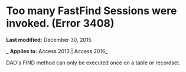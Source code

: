 
# Too many FastFind Sessions were invoked. (Error 3408)

 **Last modified:** December 30, 2015

 _ **Applies to:** Access 2013 | Access 2016_

DAO's FIND method can only be executed once on a table or recordset.

